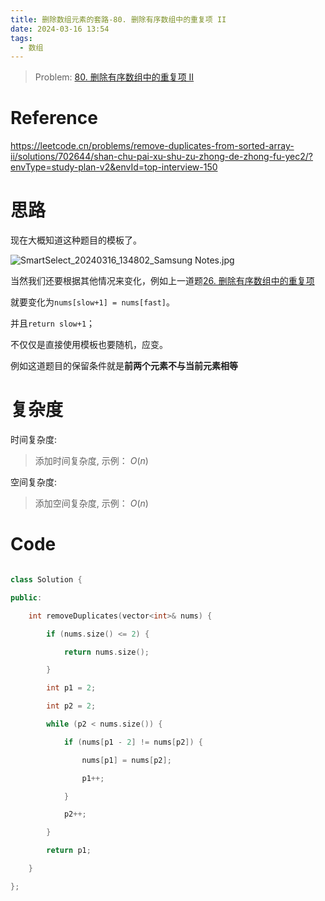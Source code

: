 ```yaml
---
title: 删除数组元素的套路-80. 删除有序数组中的重复项 II
date: 2024-03-16 13:54
tags:
  - 数组
---
```



> Problem: [80. 删除有序数组中的重复项 II](https://leetcode.cn/problems/remove-duplicates-from-sorted-array-ii/description/)


  

# Reference

  

https://leetcode.cn/problems/remove-duplicates-from-sorted-array-ii/solutions/702644/shan-chu-pai-xu-shu-zu-zhong-de-zhong-fu-yec2/?envType=study-plan-v2&envId=top-interview-150

  

# 思路

  

现在大概知道这种题目的模板了。

  

![SmartSelect_20240316_134802_Samsung Notes.jpg](media/SmartSelect_20240316_134802_Samsung_Notes.jpg)

  

当然我们还要根据其他情况来变化，例如上一道题[26. 删除有序数组中的重复项](https://leetcode.cn/problems/remove-duplicates-from-sorted-array)

就要变化为`nums[slow+1] = nums[fast]`。

  

并且`return slow+1`；

  

不仅仅是直接使用模板也要随机，应变。

  

例如这道题目的保留条件就是**前两个元素不与当前元素相等**

  

# 复杂度

  

时间复杂度:

> 添加时间复杂度, 示例： $O(n)$

  

空间复杂度:

> 添加空间复杂度, 示例： $O(n)$

  
  
  

# Code

```C++ []

class Solution {

public:

    int removeDuplicates(vector<int>& nums) {

        if (nums.size() <= 2) {

            return nums.size();

        }

        int p1 = 2;

        int p2 = 2;

        while (p2 < nums.size()) {

            if (nums[p1 - 2] != nums[p2]) {

                nums[p1] = nums[p2];

                p1++;

            }

            p2++;

        }

        return p1;

    }

};

```